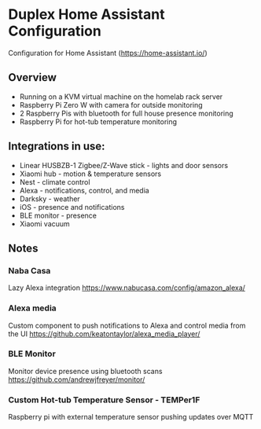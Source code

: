 # Duplex Home Assistant Configuration
Configuration for Home Assistant (https://home-assistant.io/)

## Overview
 * Running on a KVM virtual machine on the homelab rack server
 * Raspberry Pi Zero W with camera for outside monitoring
 * 2 Raspberry Pis with bluetooth for full house presence monitoring
 * Raspberry Pi for hot-tub temperature monitoring

## Integrations in use:

 * Linear HUSBZB-1 Zigbee/Z-Wave stick - lights and door sensors
 * Xiaomi hub - motion & temperature sensors
 * Nest - climate control
 * Alexa - notifications, control, and media
 * Darksky - weather
 * iOS - presence and notifications
 * BLE monitor - presence
 * Xiaomi vacuum

## Notes

### Naba Casa
Lazy Alexa integration
https://www.nabucasa.com/config/amazon_alexa/

### Alexa media
Custom component to push notifications to Alexa and control media from the UI
https://github.com/keatontaylor/alexa_media_player/

### BLE Monitor
Monitor device presence using bluetooth scans
https://github.com/andrewjfreyer/monitor/

### Custom Hot-tub Temperature Sensor - TEMPer1F
Raspberry pi with external temperature sensor pushing updates over MQTT